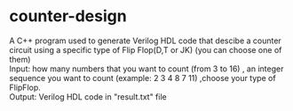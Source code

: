 # counter-design
A C++ program used to generate Verilog HDL code that descibe a counter circuit using a specific type of Flip Flop(D,T or JK) (you can choose one of them)<br />
Input: how many numbers that you want to count (from 3 to 16) , an integer sequence you want to count (example: 2 3 4 8 7 11) ,choose your type of FlipFlop.<br />
Output: Verilog HDL code in "result.txt" file
